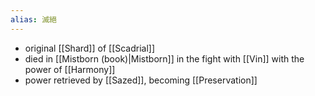 ```yaml
---
alias: 滅絕
---
```

- original [[Shard]] of [[Scadrial]]
- died in [[Mistborn (book)|Mistborn]] in the fight with [[Vin]] with the power of [[Harmony]]
- power retrieved by [[Sazed]], becoming [[Preservation]]